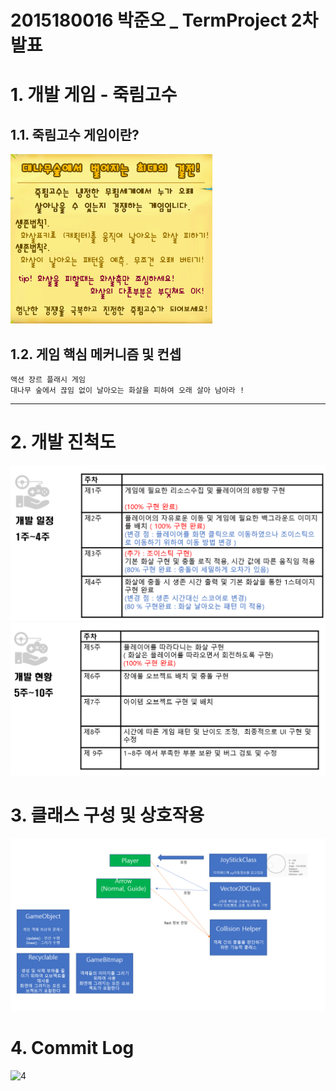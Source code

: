 # 2015180016 박준오 _ TermProject 2차 발표

# 1. 개발 게임 - 죽림고수
## 1.1. 죽림고수 게임이란?
![image-20210331172323527](./Img/image-20210331172323527.png)

## 1.2. 게임 핵심 메커니즘 및 컨셉

```
액션 장르 플래시 게임
대나무 숲에서 끊임 없이 날아오는 화살을 피하여 오래 살아 남아라 ! 
```


****
# 2. 개발 진척도
![1](./Img/1.png)![2](./Img/2.png)

# 3. 클래스 구성 및 상호작용

![3](./Img/3.png)

# 4.  Commit Log

![4](C:\Users\user\Desktop\Android-Programming\Img\4.PNG)

